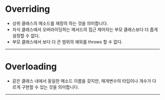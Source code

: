 # Overriding
- 상위 클래스의 메소드를 재정의 하는 것을 의미합니다.
- 자식 클래스에서 오버라이딩하는 메서드의 접근 제어자는 부모 클래스보다 더 좁게 설정할 수 없다.
- 부모 클래스에서 보다 더 큰 범위의 예외를 throws 할 수 없다.
---  

# Overloading
- 같은 클래스 내에서 동일한 메소드 이름을 갖지만, 매개변수의 타입이나 개수가 다르게 구현할 수 있는 것을 의미합니다.

---
